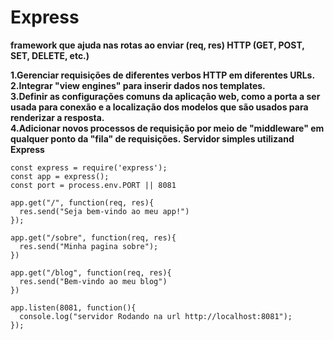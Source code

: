 # Express
__framework que ajuda nas rotas ao enviar (req, res) HTTP (GET, POST, SET, DELETE, etc.)__

__1.Gerenciar requisições de diferentes verbos HTTP em diferentes URLs. <br>
2.Integrar "view engines" para inserir dados nos templates.<br>
3.Definir as configurações comuns da aplicação web, como a porta a ser usada para conexão e a localização dos modelos que são usados para renderizar a resposta. <br>
4.Adicionar novos processos de requisição por meio de "middleware" em qualquer ponto da "fila" de requisições.__
__Servidor simples utilizand Express__
```
const express = require('express');
const app = express();
const port = process.env.PORT || 8081

app.get("/", function(req, res){
  res.send("Seja bem-vindo ao meu app!")
});

app.get("/sobre", function(req, res){
  res.send("Minha pagina sobre");
})

app.get("/blog", function(req, res){
  res.send("Bem-vindo ao meu blog")
})

app.listen(8081, function(){
  console.log("servidor Rodando na url http://localhost:8081");
});
```
